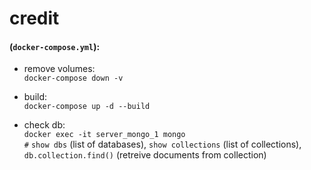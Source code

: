 # credit
#### (```docker-compose.yml```):
- remove volumes:  
 ```docker-compose down -v```
 - build:  
 ```docker-compose up -d --build```
 
- check db:  
```docker exec -it server_mongo_1 mongo```  
```#``` ```show dbs``` (list of databases),  ```show collections``` (list of collections), ```db.collection.find()``` (retreive documents from collection)
